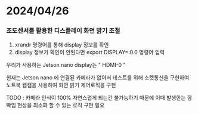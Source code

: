 # 2024/04/26
### 조도센서를 활용한 디스플레이 화면 밝기 조절

1. xrandr 명령어를 통해 display 정보를 확인
2. display 정보가 확인이 안된다면 export DISPLAY=:0.0 명령어 입력

우리가 사용하는 Jetson nano display는 " HDMI-0 "

현재는 Jetson nano 에 연결된 카메라가 없어서 테스트를 위해 소켓통신을 구현하여 노트북 웹캠을 사용하여 화면 밝기 제어로직을 구현

TODO : 카메라 인식이 100% 자연스럽게 되는건 불가능하기 때문에 이때 발생한는 깜빡임 현상을 최소화 할 수 있는 로직 구현 필요
